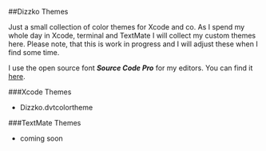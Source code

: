 ##Dizzko Themes

Just a small collection of color themes for Xcode and co. As I spend my whole day in Xcode, terminal and TextMate I will collect my custom themes here. Please note, that this is work in progress and I will adjust these when I find some time. 

I use the open source font ***Source Code Pro*** for my editors. You can find it [here](http://sourceforge.net/projects/sourcecodepro.adobe/). 


###Xcode Themes
- Dizzko.dvtcolortheme 

###TextMate Themes
- coming soon




